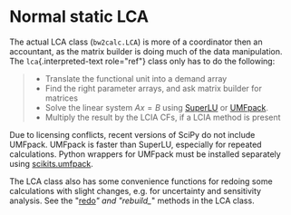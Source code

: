 # Normal static LCA

The actual LCA class (`bw2calc.LCA`) is more of a coordinator then an
accountant, as the matrix builder is doing much of the data
manipulation. The `lca`{.interpreted-text role="ref"} class only has to
do the following:

> -   Translate the functional unit into a demand array
> -   Find the right parameter arrays, and ask matrix builder for
>     matrices
> -   Solve the linear system $Ax=B$ using
>     [SuperLU](http://crd-legacy.lbl.gov/~xiaoye/SuperLU/) or
>     [UMFpack](http://www.cise.ufl.edu/research/sparse/umfpack/).
> -   Multiply the result by the LCIA CFs, if a LCIA method is present


Due to licensing conflicts, recent versions of SciPy do not include
UMFpack. UMFpack is faster than SuperLU, especially for repeated
calculations. Python wrappers for UMFpack must be installed separately
using [scikits.umfpack](https://github.com/stefanv/umfpack).

The LCA class also has some convenience functions for redoing some
calculations with slight changes, e.g. for uncertainty and sensitivity
analysis. See the \"[redo]()*\" and \"rebuild\_*\" methods in the LCA
class.